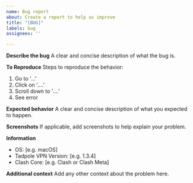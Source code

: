 ```yaml
---
name: Bug report
about: Create a report to help us improve
title: "[BUG]"
labels: bug
assignees: ''

---
```


**Describe the bug**
A clear and concise description of what the bug is.

**To Reproduce**
Steps to reproduce the behavior:
1. Go to '...'
2. Click on '....'
3. Scroll down to '....'
4. See error

**Expected behavior**
A clear and concise description of what you expected to happen.

**Screenshots**
If applicable, add screenshots to help explain your problem.

**Information**
 - OS: [e.g. macOS]
 - Tadpole VPN Version: [e.g. 1.3.4]
 - Clash Core: [e.g. Clash or Clash Meta]

**Additional context**
Add any other context about the problem here.
